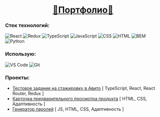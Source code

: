 <h1 align="center"><a href="https://nikolab131.github.io/Portfolio/">&#127794;Портфолио&#127794;</a></h1>

### Стек технологий:
![React](https://img.shields.io/badge/React-%23323330.svg?style=for-the-badge&logo=React)
![Redux](https://img.shields.io/badge/Redux-%23323330.svg?style=for-the-badge&logo=Redux&logoColor=%23764ABC)
![TypeScript](https://img.shields.io/badge/typescript-%23323330.svg?style=for-the-badge&logo=typescript&logoColor=%23007ACC)
![JavaScript](https://img.shields.io/badge/javascript-%23323330.svg?style=for-the-badge&logo=javascript&logoColor=%23F7DF1E)
![CSS](https://img.shields.io/badge/css-%231572B6.svg?style=for-the-badge&logo=css3&logoColor=white)
![HTML](https://img.shields.io/badge/html-%23E34F26.svg?style=for-the-badge&logo=html5&logoColor=white)
![BEM](https://img.shields.io/badge/BEM-%2317a1e6.svg?style=for-the-badge&logo=BEM&logoColor=white)
![Python](https://img.shields.io/badge/Python-%23ffd95c.svg?style=for-the-badge&logo=python&logoColor=%233776AB)

### Использую:
![VS Code](https://img.shields.io/badge/VS_Code-%23323330.svg?style=for-the-badge&logo=Visual-Studio-Code&logoColor=%23007ACC)
![Git](https://img.shields.io/badge/git-%23F05033.svg?style=for-the-badge&logo=git&logoColor=white)

### Проекты:
- [Тестовое задание на стажировку в Авито](https://github.com/NikolaB131/Avito-internship-project) [ TypeScript, React, React Router, Redux ]
- [Карточка предварительного просмотра продукта](https://nikolab131.github.io/Product-preview-card-component) [ HTML, CSS, Адаптивность ]
- [Генератор паролей](https://nikolab131.github.io/Password-generator-app) [ JS, HTML, CSS, Адаптивность ]
